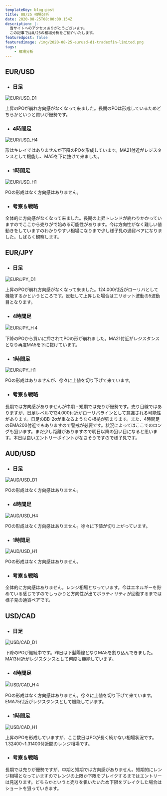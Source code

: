 ```yaml
---
templateKey: blog-post
title: 08/25 相場分析
date: 2020-08-25T08:00:00.154Z
description: |-
  当サイトへのアクセスありがとうございます。
  この記事では8/25の相場分析をご紹介いたします。
featuredpost: false
featuredimage: /img/2020-08-25-eurusd-d1-tradexfin-limited.png
tags:
	- 相場分析
---
```

## EUR/USD

* ### 日足

![EUR/USD_D1](/img/2020-08-25-eurusd-d1-tradexfin-limited.png)

上昇のPOが崩れ方向感がなくなって来ました。長期のPOは形成しているためどちらかというと買いが優勢です。

* ### 4時間足

![EUR/USD_H4](/img/2020-08-25-eurusd-h4-tradexfin-limited.png)

形はキレイではありませんが下降のPOを形成しています。MA21付近がレジスタンスとして機能し、MA5を下に抜けて来ました。

* ### 1時間足

![EUR/USD_H1](/img/2020-08-25-eurusd-h1-tradexfin-limited.png)

POの形成はなく方向感はありません。

* ### 考察＆戦略

全体的に方向感がなくなって来ました。長期の上昇トレンドが終わりかかっていますのでここから売りがで始める可能性があります。今は方向性がなく難しい値動きをしていますのわかりやすい相場になりまで少し様子見の通貨ペアになりました。しばらく観察します。

## EUR/JPY

* ### 日足

![EUR/JPY_D1](/img/2020-08-25-eurjpy-d1-tradexfin-limited.png)

上昇のPOが崩れ方向感がなくなって来ました。124.000付近がローリバとして機能するかというところです。反転して上昇した場合はエリオット波動の5波動目となります。

* ### 4時間足

![EUR/JPY_H４](/img/2020-08-25-eurjpy-h4-tradexfin-limited.png)

下降のPOから買いに押されてPOの形が崩れました。MA21付近がレジスタンスとなり再度MA5を下に抜けています。

* ### 1時間足

![EUR/JPY_H1](/img/2020-08-25-eurjpy-h1-tradexfin-limited.png)

POの形成はありませんが、徐々に上値を切り下げて来ています。

* ### 考察＆戦略

長期では方向感がありませんが中期・短期では売りが優勢です。売り目線ではありますが、日足レベルで124.000付近がローリバラインとして意識される可能性があります。日足のBB-2σが重なるようなら根拠が強まります。また、4時間足のEMA200付近でもありますので警戒が必要です。状況によってはここでのロングも狙います。まだ少し距離がありますので明日以降の狙い目になると思います。本日は良いエントリーポイントがなさそうですので様子見です。

## AUD/USD

* ### 日足

![AUD/USD_D1](/img/2020-08-25-audusd-d1-tradexfin-limited.png)

POの形成はなく方向感はありません。

* ### 4時間足

![AUD/USD_H4](/img/2020-08-25-audusd-h4-tradexfin-limited.png)

POの形成はなく方向感はありません。徐々に下値が切り上がっています。

* ### 1時間足

![AUD/USD_H1](/img/2020-08-25-audusd-h1-tradexfin-limited.png)

POの形成はなく方向感はありません。

* ### 考察＆戦略

全体的に方向感はありません。レンジ相場となっています。今はエネルギーを貯めている感じですのでしっかりと方向性が出てボラティリティが回復するまでは様子見の通貨ペアです。


## USD/CAD

* ### 日足

![USD/CAD_D1](/img/2020-08-25-usdcad-d1-tradexfin-limited.png)

下降のPOが継続中です。昨日は下髭陽線となりMA5を割り込んできました。MA13付近がレジスタンスとして何度も機能しています。

* ### 4時間足

![USD/CAD_H４](/img/2020-08-25-usdcad-h4-tradexfin-limited.png)

POの形成はなく方向感はありません。徐々に上値を切り下げて来ています。EMA75付近がレジスタンスとして機能しています。

* ### 1時間足

![USD/CAD_H1](/img/2020-08-25-usdcad-h1-tradexfin-limited.png)

上昇のPOを形成していますが、ここ数日はPOが長く続かない相場状況です。1.32400~1.31400付近間のレンジ相場です。

* ### 考察＆戦略

長期では売りが優勢ですが、中期と短期では方向感がありません。短期的にレンジ相場となっていますのでレンジの上限か下限をブレイクするまではエントリーは見送ります。どちらかというと売りを狙いたいため下限をブレイクした場合はショートを狙っていきます。
